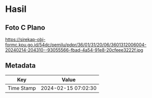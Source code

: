 # Hasil

## Foto C Plano

https://sirekap-obj-formc.kpu.go.id/54dc/pemilu/pdpr/36/01/31/20/06/3601312006004-20240214-204310--93055566-fbad-4a54-91e8-20cfeee3222f.jpg


## Metadata

| Key        | Value               |
| ---------- | ------------------- |
| Time Stamp | 2024-02-15 07:02:30 |



